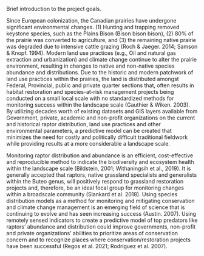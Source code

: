 Brief introduction to the project goals.

Since European colonization, the Canadian prairies have undergone significant environmental changes. (1) Hunting and trapping removed keystone species, such as the Plains Bison (Bison bison bison), (2) 80% of the prairie was converted to agriculture, and (3) the remaining native prairie was degraded due to intensive cattle grazing (Roch & Jaeger. 2014; Samson & Knopf. 1994). Modern land use practices (e.g., Oil and natural gas extraction and urbanization) and climate change continue to alter the prairie environment, resulting in changes to native and non-native species abundance and distributions. Due to the historic and modern patchwork of land use practices within the prairies, the land is distributed amongst Federal, Provincial, public and private quarter sections that, often results in habitat restoration and species-at-risk management projects being conducted on a small local scale with no standardized methods for monitoring success within the landscape scale (Gauthier & Wiken. 2003). By utilizing decades worth of existing datasets and GIS layers available from Government, private, academic and non-profit organizations on the current and historical raptor distribution, land use practices and other environmental parameters, a predictive model can be created that minimizes the need for costly and politically difficult traditional fieldwork while providing results at a more considerable a landscape scale. 

Monitoring raptor distribution and abundance is an efficient, cost-effective and reproducible method to indicate the biodiversity and ecosystem health within the landscape scale (Bildstein, 2001; Withaningsih et al., 2019). It is generally accepted that raptors, native grassland specialists and generalists within the Buteo genus, will positively respond to grassland restoration projects and, therefore, be an ideal focal group for monitoring changes within a broadscale community (Slankard et al. 2018).  Using species distribution models as a method for monitoring and mitigating conservation and climate change management is an emerging field of science that is continuing to evolve and has seen increasing success (Austin. 2007). Using remotely sensed indicators to create a predictive model of top predators like raptors’ abundance and distribution could improve governments, non-profit and private organizations’ abilities to prioritize areas of conservation concern and to recognize places where conservation/restoration projects have been successful (Regos et al. 2021; Rodríguez et al. 2007).
